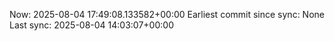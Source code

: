 Now: 2025-08-04 17:49:08.133582+00:00 Earliest commit since sync: None Last sync: 2025-08-04 14:03:07+00:00

